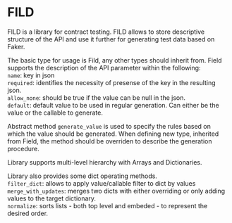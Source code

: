 # FILD

FILD is a library for contract testing. FILD allows to store descriptive 
structure of the API and use it further for generating test data based on Faker.

The basic type for usage is Fild, any other types should inherit from.
Field supports the description of the API parameter within the following:\
`name`: key in json\
`required`: identifies the necessity of presense of the 
key in the resulting json.\
`allow_none`: should be true if the value can be null in the
json.\
`default`: default value to be used in regular generation.
Can either be the value or the callable to generate.

Abstract method `generate_value` is used to specify the rules
based on which the value should be generated. When defining
new type, inherited from Field, the method should be overriden
to describe the generation procedure.

Library supports multi-level hierarchy with Arrays and Dictionaries.

Library also provides some dict operating methods.\
`filter_dict`: allows to apply value/callable filter to dict by values\
`merge_with_updates`: merges two dicts with either overriding or only adding
values to the target dictionary.\
`normalize`: sorts lists - both top level and embeded - to represent
the desired order.
